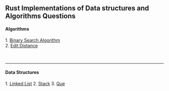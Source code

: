 <h2>Rust Implementations of Data structures and Algorithms Questions</h2>


<h4> Algorithms</h4>
1. <a href="https://github.com/cerebrium/rust_ds_algo/tree/main/binary_search"> Binary Search Algorithm</a><br />
2. <a href="https://github.com/cerebrium/rust_edit_distance">Edit Distance</a>

<br />
<br />
<br />

<hr />
<h4>Data Structures</h4>
1. <a href="https://github.com/cerebrium/rust_ds_algo/tree/main/linkedLists">Linked List</a>
2. <a href="https://github.com/cerebrium/rust_ds_algo/blob/main/stack/src/LNode/Stack.rs">Stack</a>
3. <a href="https://github.com/cerebrium/rust_ds_algo/blob/main/que/src/LNode/Que.rs">Que</a>

<br />
<br />
<br />





